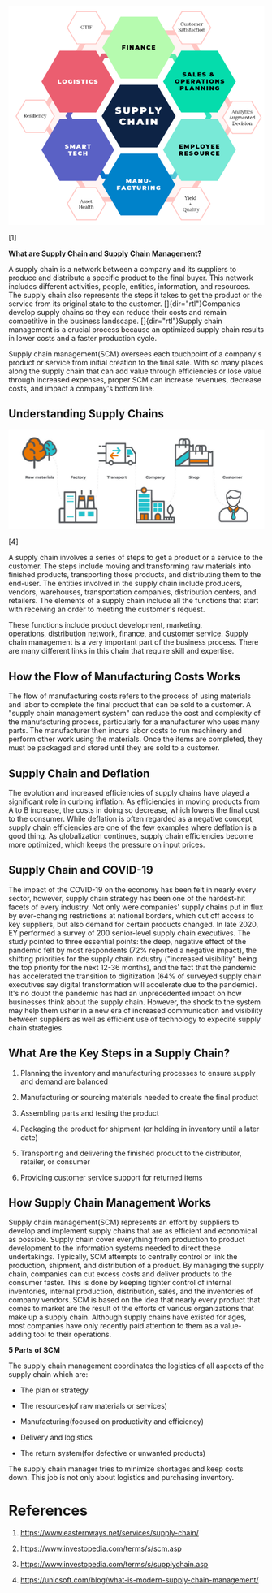 ![](.//media/image1.png)

\[1\]

**What are Supply Chain and Supply Chain Management?**

A supply chain is a network between a company and its suppliers to
produce and distribute a specific product to the final buyer. This
network includes different activities, people, entities, information,
and resources. The supply chain also represents the steps it takes to
get the product or the service from its original state to the customer.
[]{dir="rtl"}Companies develop supply chains so they can reduce their
costs and remain competitive in the business landscape.
[]{dir="rtl"}Supply chain management is a crucial process because an
optimized supply chain results in lower costs and a faster production
cycle.

Supply chain management(SCM) oversees each touchpoint of a company\'s
product or service from initial creation to the final sale. With so many
places along the supply chain that can add value through efficiencies or
lose value through increased expenses, proper SCM can increase revenues,
decrease costs, and impact a company\'s bottom line.

## Understanding Supply Chains

![](.//media/image2.jpg)

\[4\]

A supply chain involves a series of steps
to get a product or a service to the customer. The steps include moving
and transforming raw materials into finished products, transporting
those products, and distributing them to the end-user. The entities
involved in the supply chain include producers, vendors, warehouses,
transportation companies, distribution centers, and retailers. The
elements of a supply chain include all the functions that start with
receiving an order to meeting the customer's request.



These functions include product development, marketing,
operations, distribution network, finance, and customer service. Supply
chain management is a very important part of the business process. There
are many different links in this chain that require skill and expertise.

## How the Flow of Manufacturing Costs Works

The flow of manufacturing costs refers to the process of using materials
and labor to complete the final product that can be sold to a customer.
A "supply chain management system" can reduce the cost and complexity of
the manufacturing process, particularly for a manufacturer who uses many
parts. The manufacturer then incurs labor costs to run machinery and
perform other work using the materials. Once the items are completed,
they must be packaged and stored until they are sold to a customer. 

## Supply Chain and Deflation

The evolution and increased efficiencies of supply chains have played a
significant role in curbing inflation. As efficiencies in moving
products from A to B increase, the costs in doing so decrease, which
lowers the final cost to the consumer. While deflation is often regarded
as a negative concept, supply chain efficiencies are one of the few
examples where deflation is a good thing. As globalization continues,
supply chain efficiencies become more optimized, which keeps the
pressure on input prices.

## Supply Chain and COVID-19

The impact of the COVID-19 on the economy has been felt in nearly every
sector, however, supply chain strategy has been one of the hardest-hit
facets of every industry. Not only were companies\' supply chains put in
flux by ever-changing restrictions at national borders, which cut off
access to key suppliers, but also demand for certain products changed.
In late 2020, EY performed a survey of 200 senior-level supply chain
executives. The study pointed to three essential points: the deep,
negative effect of the pandemic felt by most respondents (72% reported a
negative impact), the shifting priorities for the supply chain industry
(\"increased visibility\" being the top priority for the next 12-36
months), and the fact that the pandemic has accelerated the transition
to digitization (64% of surveyed supply chain executives say digital
transformation will accelerate due to the pandemic). It\'s no doubt the
pandemic has had an unprecedented impact on how businesses think about
the supply chain. However, the shock to the system may help them usher
in a new era of increased communication and visibility between suppliers
as well as efficient use of technology to expedite supply chain
strategies.

## What Are the Key Steps in a Supply Chain?

1.  Planning the inventory and manufacturing processes to ensure supply
    and demand are balanced

2.  Manufacturing or sourcing materials needed to create the final
    product

3.  Assembling parts and testing the product

4.  Packaging the product for shipment (or holding in inventory until a
    later date)

5.  Transporting and delivering the finished product to the distributor,
    retailer, or consumer

6.  Providing customer service support for returned items

## How Supply Chain Management Works

Supply chain management(SCM) represents an effort by suppliers to
develop and implement supply chains that are as efficient and economical
as possible. Supply chain cover everything from production to product
development to the information systems needed to direct these
undertakings. Typically, SCM attempts to centrally control or link the
production, shipment, and distribution of a product. By managing the
supply chain, companies can cut excess costs and deliver products to the
consumer faster. This is done by keeping tighter control of internal
inventories, internal production, distribution, sales, and
the inventories of company vendors. SCM is based on the idea that nearly
every product that comes to market are the result of the efforts of
various organizations that make up a supply chain. Although supply
chains have existed for ages, most companies have only recently paid
attention to them as a value-adding tool to their operations.

**5 Parts of SCM**

The supply chain management coordinates the logistics of all aspects of
the supply chain which are:

-   The plan or strategy

-   The resources(of raw materials or services)

-   Manufacturing(focused on productivity and efficiency)

-   Delivery and logistics

-   The return system(for defective or unwanted products)

The supply chain manager tries to minimize shortages and keep costs
down. This job is not only about logistics and purchasing inventory.

# References

1.  <https://www.easternways.net/services/supply-chain/>

2.  <https://www.investopedia.com/terms/s/scm.asp>

3.  <https://www.investopedia.com/terms/s/supplychain.asp>

4.  <https://unicsoft.com/blog/what-is-modern-supply-chain-management/>

